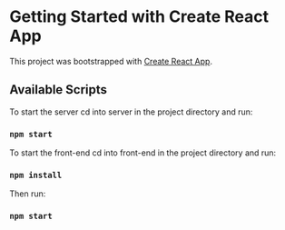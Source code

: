 # Getting Started with Create React App

This project was bootstrapped with [Create React App](https://github.com/facebook/create-react-app).

## Available Scripts

To start the server cd into server in the project directory and run:

### `npm start`


To start the front-end cd into front-end  in the project directory and run:
### `npm install` 

Then run:
### `npm start`


